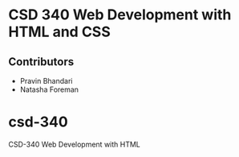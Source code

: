 # CSD 340 Web Development with HTML and CSS
## Contributors
- Pravin Bhandari
- Natasha Foreman
# csd-340
CSD-340 Web Development with HTML
